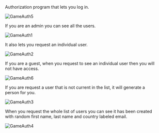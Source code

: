 Authorization program that lets you log in. 

![GameAuth5](https://github.com/user-attachments/assets/efbd1e43-aa35-49be-9568-2bfa760d5a3b)

If you are an admin you can see all the users. 

![GameAuth1](https://github.com/user-attachments/assets/6abbbecd-e331-4156-a112-1ed172220781)

It also lets you request an individual user.

![GameAuth2](https://github.com/user-attachments/assets/3ce2f0e3-6602-4eeb-bc6f-ab789b6c39de)

If you are a guest, when you request to see an individual user then you will not have access.

![GameAuth6](https://github.com/user-attachments/assets/66112a1a-cdb3-4a8d-b82b-55f55510c714)

If you are request a user that is not current in the list, it will generate a person for you.

![GameAuth3](https://github.com/user-attachments/assets/ba182e5d-f80a-416a-86aa-bba1d7ea9ede)

When you request the whole list of users you can see it has been created with random first name, last name and country labeled email.

![GameAuth4](https://github.com/user-attachments/assets/f93b933d-84ae-435f-88db-22f8a9e4d327)

